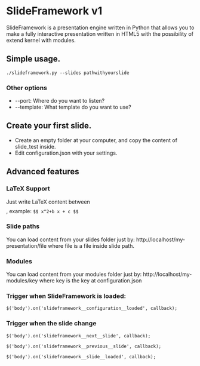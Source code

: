 # SlideFramework v1
SlideFramework is a presentation engine written in Python that allows you to make a fully interactive presentation written in HTML5 with the possibility of extend kernel with modules.

## Simple usage.
`./slideframework.py --slides pathwithyourslide`

### Other options
 - --port: Where do you want to listen?
 - --template: What template do you want to use?
 
 ## Create your first slide.
 - Create an empty folder at your computer, and copy the content of slide_test inside.
 - Edit configuration.json with your settings.
 
 ## Advanced features
 ### LaTeX Support
 Just write LaTeX content between $$ $$, example:
 ``` $$ x^2+b x + c $$ ```
 ### Slide paths
 You can load content from your slides folder just by: http://localhost/my-presentation/file where file is a file inside slide path.
 ### Modules
 You can load content from your modules folder just by: http://localhost/my-modules/key where key is the key at configuration.json
 
 ### Trigger when SlideFramework is loaded:
 ```$('body').on('slideframework__configuration__loaded', callback);```
 
 ### Trigger when the slide change
 ```$('body').on('slideframework__next__slide', callback);```
 
 ```$('body').on('slideframework__previous__slide', callback);```
 
 ```$('body').on('slideframework__slide__loaded', callback);```

 
